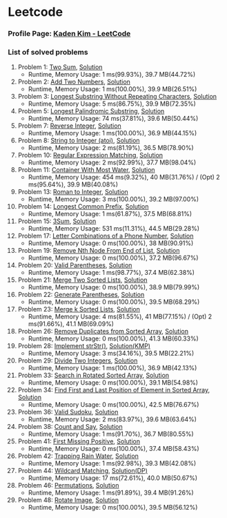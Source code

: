 # Leetcode

### Profile Page: [Kaden Kim - LeetCode](https://leetcode.com/kaden-kykim/)
### List of solved problems

1. Problem 1: [Two Sum](https://leetcode.com/problems/two-sum/), [Solution](Leetcode/TwoSum_1.java)
   * Runtime, Memory Usage: 1 ms(99.93%), 39.7 MB(44.72%)
2. Problem 2: [Add Two Numbers](https://leetcode.com/problems/add-two-numbers/), [Solution](Leetcode/AddTwoNumbers_2.java)
   * Runtime, Memory Usage: 1 ms(100.00%), 39.9 MB(26.51%)
3. Problem 3: [Longest Substring Without Repeating Characters](https://leetcode.com/problems/longest-substring-without-repeating-characters/), [Solution](Leetcode/LongestSubstringWithoutRepeatingCharacters_3.java)
   * Runtime, Memory Usage: 5 ms(86.75%), 39.9 MB(72.35%)
4. Problem 5: [Longest Palindromic Substring](https://leetcode.com/problems/longest-palindromic-substring/), [Solution](Leetcode/LongestPalindromicSubstring_5.java)
   * Runtime, Memory Usage: 74 ms(37.81%), 39.6 MB(50.44%)
5. Problem 7: [Reverse Integer](https://leetcode.com/problems/reverse-integer/), [Solution](Leetcode/ReverseInteger_7.java)
   * Runtime, Memory Usage: 1 ms(100.00%), 36.9 MB(44.15%)
6. Problem 8: [String to Integer (atoi)](https://leetcode.com/problems/string-to-integer-atoi/), [Solution](Leetcode/StringToInteger_atoi_8.java)
   * Runtime, Memory Usage: 2 ms(81.19%), 36.5 MB(78.90%)
7. Problem 10: [Regular Expression Matching](https://leetcode.com/problems/regular-expression-matching/), [Solution](Leetcode/RegularExpressionMatching_10.java)
   * Runtime, Memory Usage: 2 ms(92.99%), 37.7 MB(98.04%)
8. Problem 11: [Container With Most Water](https://leetcode.com/problems/container-with-most-water/), [Solution](Leetcode/ContainerWithMostWater_11.java)
   * Runtime, Memory Usage: 454 ms(9.32%), 40 MB(31.76%) / (Opt) 2 ms(95.64%), 39.9 MB(40.08%)
9. Problem 13: [Roman to Integer](https://leetcode.com/problems/roman-to-integer/), [Solution](Leetcode/RomanToInteger_13.java)
   * Runtime, Memory Usage: 3 ms(100.00%), 39.2 MB(97.00%)
10. Problem 14: [Longest Common Prefix](https://leetcode.com/problems/longest-common-prefix/), [Solution](Leetcode/LongestCommonPrefix_14.java)
    * Runtime, Memory Usage: 1 ms(61.87%), 37.5 MB(68.81%)
11. Problem 15: [3Sum](https://leetcode.com/problems/3sum/), [Solution](Leetcode/ThreeSum_15.java)
    * Runtime, Memory Usage: 531 ms(11.31%), 44.5 MB(29.28%)
12. Problem 17: [Letter Combinations of a Phone Number](https://leetcode.com/problems/letter-combinations-of-a-phone-number/), [Solution](Leetcode/LetterCombinationsOfAPhoneNumber_17.java)
    * Runtime, Memory Usage: 0 ms(100.00%), 38 MB(90.91%)
13. Problem 19: [Remove Nth Node From End of List](https://leetcode.com/problems/remove-nth-node-from-end-of-list/), [Solution](Leetcode/RemoveNthNodeFromEndOfList_19.java)
    * Runtime, Memory Usage: 0 ms(100.00%), 37.2 MB(96.67%)
14. Problem 20: [Valid Parentheses](https://leetcode.com/problems/valid-parentheses/), [Solution](Leetcode/ValidParentheses_20.java)
    * Runtime, Memory Usage: 1 ms(98.77%), 37.4 MB(62.38%)
15. Problem 21: [Merge Two Sorted Lists](https://leetcode.com/problems/merge-two-sorted-lists/), [Solution](Leetcode/MergeTwoSortedLists_21.java)
    * Runtime, Memory Usage: 0 ms(100.00%), 38.9 MB(79.99%)
16. Problem 22: [Generate Parentheses](https://leetcode.com/problems/generate-parentheses/), [Solution](Leetcode/GenerateParentheses_22.java)
    * Runtime, Memory Usage: 0 ms(100.00%), 39.5 MB(68.29%)
17. Problem 23: [Merge k Sorted Lists](https://leetcode.com/problems/merge-k-sorted-lists/), [Solution](Leetcode/MergeKSortedLists_23.java)
    * Runtime, Memory Usage: 4 ms(81.55%), 41 MB(77.15%) / (Opt) 2 ms(91.66%), 41.1 MB(69.09%)
18. Problem 26: [Remove Duplicates from Sorted Array](https://leetcode.com/problems/remove-duplicates-from-sorted-array/), [Solution](Leetcode/RemoveDuplicatesFromSortedArray_26.java)
    * Runtime, Memory Usage: 0 ms(100.00%), 41.3 MB(60.33%)
19. Problem 28: [Implement strStr()](https://leetcode.com/problems/implement-strstr/), [Solution(KMP)](Leetcode/Implement_strStr_28.java)
    * Runtime, Memory Usage: 3 ms(34.16%), 39.5 MB(22.21%)
20. Problem 29: [Divide Two Integers](https://leetcode.com/problems/divide-two-integers/), [Solution](Leetcode/DivideTwoIntegers_29.java)
    * Runtime, Memory Usage: 1 ms(100.00%), 36.9 MB(42.13%)
21. Problem 33: [Search in Rotated Sorted Array](https://leetcode.com/problems/search-in-rotated-sorted-array/), [Solution](Leetcode/SearchInRotatedSortedArray_33.java)
    * Runtime, Memory Usage: 0 ms(100.00%), 39.1 MB(54.98%)
22. Problem 34: [Find First and Last Position of Element in Sorted Array](https://leetcode.com/problems/find-first-and-last-position-of-element-in-sorted-array/), [Solution](Leetcode/FindFirstAndLastPositionOfElementInSortedArray_34.java)
    * Runtime, Memory Usage: 0 ms(100.00%), 42.5 MB(76.67%)
23. Problem 36: [Valid Sudoku](https://leetcode.com/problems/valid-sudoku/), [Solution](Leetcode/ValidSudoku_36.java)
    * Runtime, Memory Usage: 2 ms(83.97%), 39.6 MB(63.64%)
24. Problem 38: [Count and Say](https://leetcode.com/problems/count-and-say/), [Solution](Leetcode/CountAndSay_38.java)
    * Runtime, Memory Usage: 1 ms(91.70%), 36.7 MB(80.55%)
25. Problem 41: [First Missing Positive](https://leetcode.com/problems/first-missing-positive/), [Solution](Leetcode/FirstMissingPositive_41.java)
    * Runtime, Memory Usage: 0 ms(100.00%), 37.4 MB(58.43%)
26. Problem 42: [Trapping Rain Water](https://leetcode.com/problems/trapping-rain-water/), [Solution](Leetcode/TrappingRainWater_42.java)
    * Runtime, Memory Usage: 1 ms(92.98%), 39.3 MB(42.08%)
27. Problem 44: [Wildcard Matching](https://leetcode.com/problems/wildcard-matching/), [Solution(DP)](Leetcode/WildcardMatching_44.java)
    * Runtime, Memory Usage: 17 ms(72.61%), 40.0 MB(50.67%)
28. Problem 46: [Permutations](https://leetcode.com/problems/permutations/), [Solution](Leetcode/Permutations_46.java)
    * Runtime, Memory Usage: 1 ms(91.89%), 39.4 MB(91.26%)
29. Problem 48: [Rotate Image](), [Solution](Leetcode/RotateImage_48.java)
    * Runtime, Memory Usage: 0 ms(100.00%), 39.5 MB(56.12%)